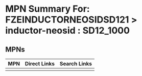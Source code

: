 



# MPN Summary For: FZEINDUCTORNEOSIDSD121 > inductor-neosid : SD12_1000

## MPNs
  

|MPN|Direct Links|Search Links|
| :--- | :--- | :--- |
||||
